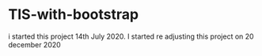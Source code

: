 # TIS-with-bootstrap
i started this project 14th July 2020.
I started re adjusting this project on 20 december 2020
